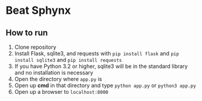 # Beat Sphynx

## How to run
1. Clone repository
2. Install Flask, sqlite3, and requests with `pip install flask` and `pip install sqlite3` and `pip install requests`
  1. If you have Python 3.2 or higher, sqlite3 will be in the standard library and no installation is necessary
3. Open the directory where `app.py` is
4. Open up **cmd** in that directory and type `python app.py` or `python3 app.py`
5. Open up a browser to `localhost:8000`
